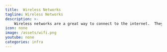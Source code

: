 ```yaml
---
title:  Wireless Networks
tagline: Wireless Networks
description: >- 
    Wireless networks are a great way to connect to the internet.  They are easy to set up and easy to use.  They are also very secure.  They are also very cheap.
icon: none
image: /assets/wifi.png
youtube: none
categories: infra
---
```

